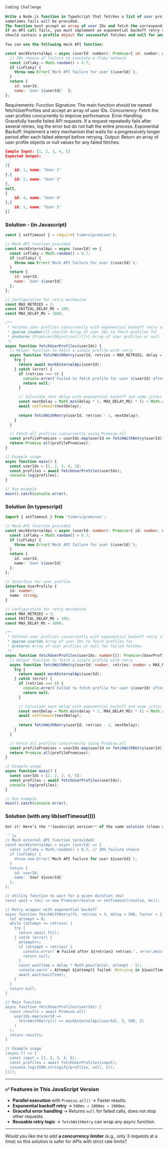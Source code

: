 ```sql
Coding Challenge
 
Write a Node.js function in TypeScript that fetches a list of user profiles. A mock API function that
sometimes fails will be provided.
The function must accept an array of user IDs and fetch the corresponding profiles using the mock API.
If an API call fails, you must implement an exponential backoff retry strategy. The final result
should contain a profile object for successful fetches and null for any that failed after all retries.
 
You can use the following mock API function:
```
```js
const mockExternalApi = async (userId: number): Promise<{ id: number; name: string }> => {
  // 30% chance of failure to simulate a flaky network
  const isFlaky = Math.random() > 0.7; 
  if (isFlaky) {
    throw new Error(`Mock API failure for user ${userId}`);
  }
  return {
    id: userId,
    name: `User ${userId}`  };
};
```
Requirements:
Function Signature: The main function should be named fetchUserProfiles and accept an array of user IDs.
Concurrency: Fetch the user profiles concurrently to improve performance.
Error Handling: Gracefully handle failed API requests. If a request repeatedly fails after several 
retries, log the error but do not halt the entire process.
Exponential Backoff: Implement a retry mechanism that waits for a progressively longer period after 
each failed attempt before retrying.
Output: Return an array of user profile objects or null values for any failed fetches.
```json
Sample Input: [1, 2, 3, 4, 5]
Expected Output:
 
[{
    id: 1, name: "User 1"
},{
    id: 2, name: "User 2"
},
null,
{
    id: 4, name: "User 4"
},{
    id: 5, name: "User 5"
}]
```
### Solution - (in Javascript)

```js
const { setTimeout } = require('timers/promises');

// Mock API function provided
const mockExternalApi = async (userId) => {
  const isFlaky = Math.random() > 0.7;
  if (isFlaky) {
    throw new Error(`Mock API failure for user ${userId}`);
  }
  return {
    id: userId,
    name: `User ${userId}`
  };
};

// Configuration for retry mechanism
const MAX_RETRIES = 3;
const INITIAL_DELAY_MS = 100;
const MAX_DELAY_MS = 1000;

/**
 * Fetches user profiles concurrently with exponential backoff retry strategy
 * @param {number[]} userIds Array of user IDs to fetch profiles for
 * @returns {Promise<(Object|null)[]>} Array of user profiles or null for failed fetches
 */
async function fetchUserProfiles(userIds) {
  // Helper function to fetch a single profile with retry
  async function fetchWithRetry(userId, retries = MAX_RETRIES, delay = INITIAL_DELAY_MS) {
    try {
      return await mockExternalApi(userId);
    } catch (error) {
      if (retries === 0) {
        console.error(`Failed to fetch profile for user ${userId} after ${MAX_RETRIES} retries: ${error.message}`);
        return null;
      }

      // Calculate next delay with exponential backoff and some jitter
      const nextDelay = Math.min(delay * 2, MAX_DELAY_MS) * (1 + Math.random() * 0.1);
      await setTimeout(nextDelay);
      
      return fetchWithRetry(userId, retries - 1, nextDelay);
    }
  }

  // Fetch all profiles concurrently using Promise.all
  const profilePromises = userIds.map(userId => fetchWithRetry(userId));
  return Promise.all(profilePromises);
}

// Example usage
async function main() {
  const userIds = [1, 2, 3, 4, 5];
  const profiles = await fetchUserProfiles(userIds);
  console.log(profiles);
}

// Run example
main().catch(console.error);
```

### Solution (in typescript)

```ts
import { setTimeout } from 'timers/promises';

// Mock API function provided
const mockExternalApi = async (userId: number): Promise<{ id: number; name: string }> => {
  const isFlaky = Math.random() > 0.7;
  if (isFlaky) {
    throw new Error(`Mock API failure for user ${userId}`);
  }
  return {
    id: userId,
    name: `User ${userId}`
  };
};

// Interface for user profile
interface UserProfile {
  id: number;
  name: string;
}

// Configuration for retry mechanism
const MAX_RETRIES = 3;
const INITIAL_DELAY_MS = 100;
const MAX_DELAY_MS = 1000;

/**
 * Fetches user profiles concurrently with exponential backoff retry strategy
 * @param userIds Array of user IDs to fetch profiles for
 * @returns Array of user profiles or null for failed fetches
 */
async function fetchUserProfiles(userIds: number[]): Promise<(UserProfile | null)[]> {
  // Helper function to fetch a single profile with retry
  async function fetchWithRetry(userId: number, retries: number = MAX_RETRIES, delay: number = INITIAL_DELAY_MS): Promise<UserProfile | null> {
    try {
      return await mockExternalApi(userId);
    } catch (error) {
      if (retries === 0) {
        console.error(`Failed to fetch profile for user ${userId} after ${MAX_RETRIES} retries: ${error.message}`);
        return null;
      }

      // Calculate next delay with exponential backoff and some jitter
      const nextDelay = Math.min(delay * 2, MAX_DELAY_MS) * (1 + Math.random() * 0.1);
      await setTimeout(nextDelay);
      
      return fetchWithRetry(userId, retries - 1, nextDelay);
    }
  }

  // Fetch all profiles concurrently using Promise.all
  const profilePromises = userIds.map(userId => fetchWithRetry(userId));
  return Promise.all(profilePromises);
}

// Example usage
async function main() {
  const userIds = [1, 2, 3, 4, 5];
  const profiles = await fetchUserProfiles(userIds);
  console.log(profiles);
}

// Run example
main().catch(console.error);
```

### Solution (with any lib(setTimeout()))
```js
Got it! Here’s the **JavaScript version** of the same solution (clean and production-ready):

```js
// Mock external API function (provided)
const mockExternalApi = async (userId) => {
  const isFlaky = Math.random() > 0.7; // 30% failure chance
  if (isFlaky) {
    throw new Error(`Mock API failure for user ${userId}`);
  }
  return {
    id: userId,
    name: `User ${userId}`
  };
};

// Utility function to wait for a given duration (ms)
const wait = (ms) => new Promise(resolve => setTimeout(resolve, ms));

// Retry wrapper with exponential backoff
async function fetchWithRetry(fn, retries = 3, delay = 500, factor = 2) {
  let attempt = 0;
  while (attempt <= retries) {
    try {
      return await fn();
    } catch (error) {
      attempt++;
      if (attempt > retries) {
        console.error(`❌ Failed after ${retries} retries:`, error.message);
        return null;
      }
      const waitTime = delay * Math.pow(factor, attempt - 1);
      console.warn(`⚠️ Attempt ${attempt} failed. Retrying in ${waitTime} ms...`);
      await wait(waitTime);
    }
  }
  return null;
}

// Main function
async function fetchUserProfiles(userIds) {
  const results = await Promise.all(
    userIds.map(userId =>
      fetchWithRetry(() => mockExternalApi(userId), 3, 500, 2)
    )
  );
  return results;
}

// Example usage
(async () => {
  const input = [1, 2, 3, 4, 5];
  const profiles = await fetchUserProfiles(input);
  console.log(JSON.stringify(profiles, null, 2));
})();
```

---

### ✅ Features in This JavaScript Version

* **Parallel execution** with `Promise.all()` → Faster results.
* **Exponential backoff retry** → `500ms → 1000ms → 2000ms`.
* **Graceful error handling** → Returns `null` for failed calls, does not stop other requests.
* **Reusable retry logic** → `fetchWithRetry` can wrap any async function.

---

Would you like me to add **a concurrency limiter** (e.g., only 3 requests at a time) so this solution is safer for APIs with strict rate limits?

```